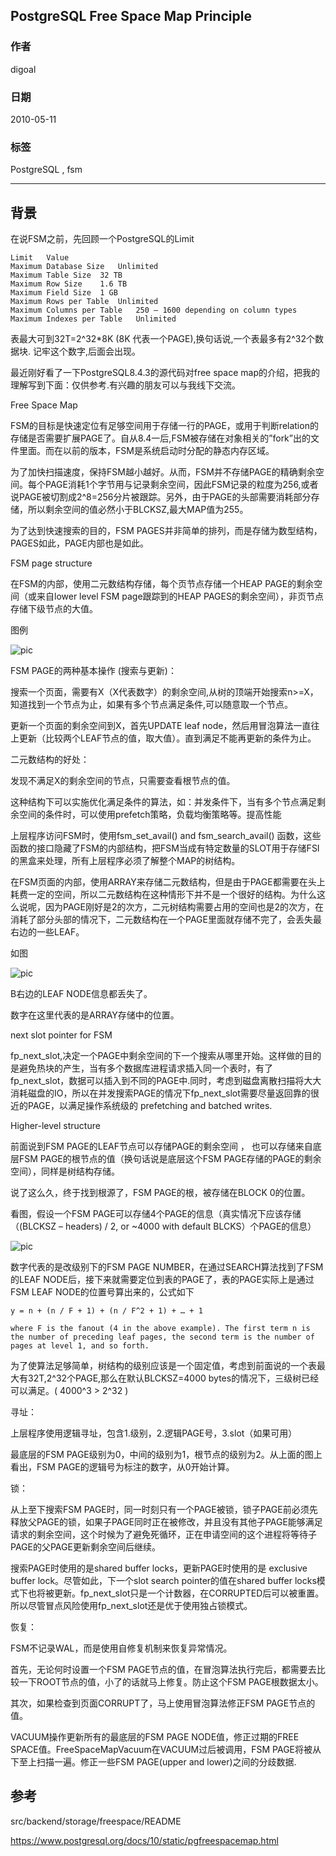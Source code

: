 ## PostgreSQL Free Space Map Principle  
                                      
### 作者                                         
digoal                                 
                                  
### 日期                                                                                                     
2010-05-11                               
                                     
### 标签                                  
PostgreSQL , fsm           
                                                                                                        
----                                                                                                  
                                                                                                           
## 背景    
在说FSM之前，先回顾一个PostgreSQL的Limit  
  
```  
Limit	Value  
Maximum Database Size	Unlimited  
Maximum Table Size	32 TB  
Maximum Row Size	1.6 TB  
Maximum Field Size	1 GB  
Maximum Rows per Table	Unlimited  
Maximum Columns per Table	250 – 1600 depending on column types  
Maximum Indexes per Table	Unlimited  
```  
  
表最大可到32T=2^32*8K  (8K 代表一个PAGE),换句话说,一个表最多有2^32个数据块. 记牢这个数字,后面会出现。  
  
最近刚好看了一下PostgreSQL8.4.3的源代码对free space map的介绍，把我的理解写到下面：仅供参考.有兴趣的朋友可以与我线下交流。  
  
Free Space Map  
  
FSM的目标是快速定位有足够空间用于存储一行的PAGE，或用于判断relation的存储是否需要扩展PAGE了。自从8.4一后,FSM被存储在对象相关的”fork”出的文件里面。而在以前的版本，FSM是系统启动时分配的静态内存区域。  
  
为了加快扫描速度，保持FSM越小越好。从而，FSM并不存储PAGE的精确剩余空间。每个PAGE消耗1个字节用与记录剩余空间，因此FSM记录的粒度为256,或者说PAGE被切割成2^8=256分片被跟踪。另外，由于PAGE的头部需要消耗部分存储，所以剩余空间的值必然小于BLCKSZ,最大MAP值为255。  
  
为了达到快速搜索的目的，FSM PAGES并非简单的排列，而是存储为数型结构，PAGES如此，PAGE内部也是如此。  
  
FSM page structure  
  
在FSM的内部，使用二元数结构存储，每个页节点存储一个HEAP PAGE的剩余空间（或来自lower level FSM page跟踪到的HEAP PAGES的剩余空间），非页节点存储下级节点的大值。  
  
图例  
  
![pic](20100511_02_pic_001.jpg)  
  
FSM PAGE的两种基本操作 (搜索与更新)：  
  
搜索一个页面，需要有X（X代表数字）的剩余空间,从树的顶端开始搜索n>=X，知道找到一个节点为止，如果有多个节点满足条件,可以随意取一个节点。  
  
更新一个页面的剩余空间到X，首先UPDATE leaf node，然后用冒泡算法一直往上更新（比较两个LEAF节点的值，取大值）。直到满足不能再更新的条件为止。  
  
二元数结构的好处：  
  
发现不满足X的剩余空间的节点，只需要查看根节点的值。  
  
这种结构下可以实施优化满足条件的算法，如：并发条件下，当有多个节点满足剩余空间的条件时，可以使用prefetch策略，负载均衡策略等。提高性能  
  
上层程序访问FSM时，使用fsm_set_avail() and fsm_search_avail() 函数，这些函数的接口隐藏了FSM的内部结构，把FSM当成有特定数量的SLOT用于存储FSI的黑盒来处理，所有上层程序必须了解整个MAP的树结构。  
  
在FSM页面的内部，使用ARRAY来存储二元数结构，但是由于PAGE都需要在头上耗费一定的空间，所以二元数结构在这种情形下并不是一个很好的结构。为什么这么说呢，因为PAGE刚好是2的次方，二元树结构需要占用的空间也是2的次方，在消耗了部分头部的情况下，二元数结构在一个PAGE里面就存储不完了，会丢失最右边的一些LEAF。  
  
如图  
  
![pic](error)  
  
B右边的LEAF NODE信息都丢失了。  
  
数字在这里代表的是ARRAY存储中的位置。  
  
next slot pointer for FSM  
  
fp_next_slot,决定一个PAGE中剩余空间的下一个搜索从哪里开始。这样做的目的是避免热块的产生，当有多个数据库进程请求插入同一个表时，有了fp_next_slot，数据可以插入到不同的PAGE中.同时，考虑到磁盘离散扫描将大大消耗磁盘的IO，所以在并发搜索PAGE的情况下fp_next_slot需要尽量返回靠的很近的PAGE，以满足操作系统级的 prefetching and batched writes.  
  
Higher-level structure  
  
前面说到FSM PAGE的LEAF节点可以存储PAGE的剩余空间 ， 也可以存储来自底层FSM PAGE的根节点的值（换句话说是底层这个FSM PAGE存储的PAGE的剩余空间），同样是树结构存储。  
  
说了这么久，终于找到根源了，FSM PAGE的根，被存储在BLOCK 0的位置。  
  
看图，假设一个FSM PAGE可以存储4个PAGE的信息（真实情况下应该存储（(BLCKSZ – headers) / 2, or ~4000 with default BLCKS）个PAGE的信息）  
  
![pic](20100511_02_pic_003.jpg)  
  
数字代表的是改级别下的FSM PAGE NUMBER，在通过SEARCH算法找到了FSM的LEAF NODE后，接下来就需要定位到表的PAGE了，表的PAGE实际上是通过FSM LEAF NODE的位置号算出来的，公式如下  
  
```  
y = n + (n / F + 1) + (n / F^2 + 1) + … + 1  
  
where F is the fanout (4 in the above example). The first term n is the number of preceding leaf pages, the second term is the number of pages at level 1, and so forth.  
```  
  
为了使算法足够简单，树结构的级别应该是一个固定值，考虑到前面说的一个表最大有32T,2^32个PAGE,那么在默认BLCKSZ=4000 bytes的情况下，三级树已经可以满足。( 4000^3 > 2^32 )  
  
寻址：  
  
上层程序使用逻辑寻址，包含1.级别，2.逻辑PAGE号，3.slot（如果可用）  
  
最底层的FSM PAGE级别为0，中间的级别为1，根节点的级别为2。从上面的图上看出，FSM PAGE的逻辑号为标注的数字，从0开始计算。  
  
锁：  
  
从上至下搜索FSM PAGE时，同一时刻只有一个PAGE被锁，锁子PAGE前必须先释放父PAGE的锁，如果子PAGE同时正在被修改，并且没有其他子PAGE能够满足请求的剩余空间，这个时候为了避免死循环，正在申请空间的这个进程将等待子PAGE的父PAGE更新剩余空间后继续。  
  
搜索PAGE时使用的是shared buffer locks，更新PAGE时使用的是 exclusive buffer lock。尽管如此，下一个slot search pointer的值在shared buffer locks模式下也将被更新。fp_next_slot只是一个计数器，在CORRUPTED后可以被重置。所以尽管冒点风险使用fp_next_slot还是优于使用独占锁模式。  
  
恢复：  
  
FSM不记录WAL，而是使用自修复机制来恢复异常情况。  
  
首先，无论何时设置一个FSM PAGE节点的值，在冒泡算法执行完后，都需要去比较一下ROOT节点的值，小了的话就马上修复。防止这个FSM PAGE根数据太小。  
  
其次，如果检查到页面CORRUPT了，马上使用冒泡算法修正FSM PAGE节点的值。  
  
VACUUM操作更新所有的最底层的FSM PAGE NODE值，修正过期的FREE SPACE值。FreeSpaceMapVacuum在VACUUM过后被调用，FSM PAGE将被从下至上扫描一遍。修正一些FSM PAGE(upper and lower)之间的分歧数据.  
  
## 参考
src/backend/storage/freespace/README   
    
https://www.postgresql.org/docs/10/static/pgfreespacemap.html  
